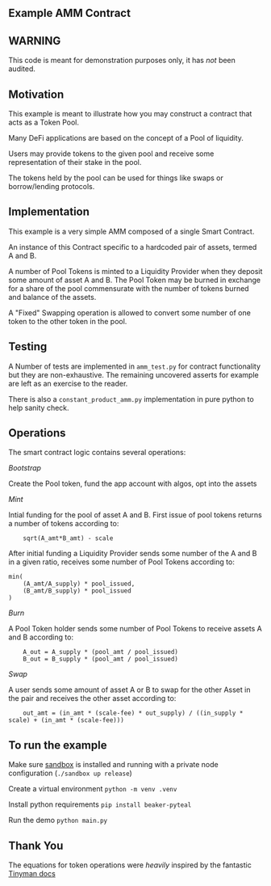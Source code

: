 Example AMM Contract
------------------------

## WARNING 

This code is meant for demonstration purposes only, it has _not_ been audited.

## Motivation

This example is meant to illustrate how you may construct a contract that acts as a Token Pool.

Many DeFi applications are based on the concept of a Pool of liquidity.  

Users may provide tokens to the given pool and receive some representation of their stake in the pool.  

The tokens held by the pool can be used for things like swaps or borrow/lending protocols.


## Implementation

This example is a very simple AMM composed of a single Smart Contract. 

An instance of this Contract specific to a hardcoded pair of assets, termed A and B. 

A number of Pool Tokens is minted to a Liquidity Provider when they deposit some amount of asset A and B. The Pool Token may be burned in exchange for a share of the pool commensurate with the number of tokens burned and balance of the assets.

A "Fixed" Swapping operation is allowed to convert some number of one token to the other token in the pool.

## Testing

A Number of tests are implemented in `amm_test.py` for contract functionality but they are non-exhaustive. The remaining uncovered asserts for example are left as an exercise to the reader.

There is also a `constant_product_amm.py` implementation in pure python to help sanity check.

## Operations

The smart contract logic contains several operations:

*Bootstrap* 

Create the Pool token, fund the app account with algos, opt into the assets

*Mint* 

Intial funding for the pool of asset A and B. First issue of pool tokens returns a number of tokens according to:  
```
    sqrt(A_amt*B_amt) - scale 
```

After initial funding a Liquidity Provider sends some number of the A and B in a given ratio, receives some number of Pool Tokens according to: 
```
min(
    (A_amt/A_supply) * pool_issued,
    (B_amt/B_supply) * pool_issued
)
```

*Burn*

A Pool Token holder sends some number of Pool Tokens to receive assets A and B according to:

```
    A_out = A_supply * (pool_amt / pool_issued)
    B_out = B_supply * (pool_amt / pool_issued)
```

*Swap* 

A user sends some amount of asset A or B to swap for the other Asset in the pair and receives the other asset according to:

```
    out_amt = (in_amt * (scale-fee) * out_supply) / ((in_supply * scale) + (in_amt * (scale-fee)))
```


## To run the example

Make sure [sandbox](https://github.com/algorand/sandbox) is installed and running with a private node configuration (`./sandbox up release`)

Create a virtual environment `python -m venv .venv`

Install python requirements `pip install beaker-pyteal`

Run the demo `python main.py`

## Thank You

The equations for token operations were _heavily_ inspired by the fantastic [Tinyman docs](https://docs.tinyman.org/design-doc)
